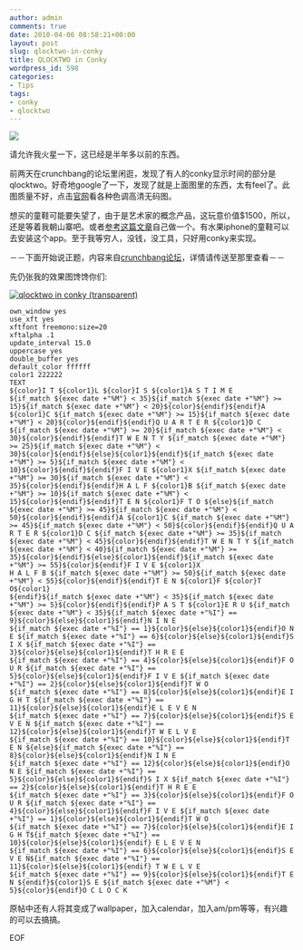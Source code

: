 ```yaml
---
author: admin
comments: true
date: 2010-04-06 08:58:21+00:00
layout: post
slug: qlocktwo-in-conky
title: QLOCKTWO in Conky
wordpress_id: 598
categories:
- Tips
tags:
- conky
- qlocktwo
---
```


[![](http://ggarlic.org/blog/wp-content/uploads/2010/04/500x_quicktwo.jpg)](http://ggarlic.org/blog/wp-content/uploads/2010/04/500x_quicktwo.jpg)

请允许我火星一下，这已经是半年多以前的东西。

前两天在crunchbang的论坛里闲逛，发现了有人的conky显示时间的部分是qlocktwo。好奇地google了一下，发现了就是上面图里的东西，太有feel了。此图质量不好，点击[官网](http://www.qlocktwo.com/)看各种色调高清无码图。

想买的童鞋可能要失望了，由于是艺术家的概念产品，这玩意价值$1500，所以，还是等着我朝山寨吧。或者[参考这篇文章](http://www.instructables.com/id/A-Word-Clock/)自己做一个。有水果iphone的童鞋可以去安装这个app。至于我等穷人，没钱，没工具，只好用conky来实现。

－－下面开始说正题，内容来自[crunchbang论坛](http://www.crunchbanglinux.org/forums/topic/4201/qlocktwo-in-conky/)，详情请传送至那里查看－－

先仍张我的效果图馋馋你们:

[![qlocktwo in conky (transparent)](http://farm3.static.flickr.com/2765/4496535410_620dec6988_o.png)](http://www.flickr.com/photos/ggarlic/4496535410/)




    
    own_window yes
    use_xft yes
    xftfont freemono:size=20
    xftalpha .1
    update_interval 15.0
    uppercase yes
    double_buffer yes
    default_color ffffff
    color1 222222
    TEXT
    ${color}I T ${color1}L ${color}I S ${color1}A S T I M E
    ${if_match ${exec date +"%M"} < 35}${if_match ${exec date +"%M"} >= 15}${if_match ${exec date +"%M"} < 20}${color}${endif}${endif}A ${color1}C ${if_match ${exec date +"%M"} >= 15}${if_match ${exec date +"%M"} < 20}${color}${endif}${endif}Q U A R T E R ${color1}D C ${if_match ${exec date +"%M"} >= 20}${if_match ${exec date +"%M"} < 30}${color}${endif}${endif}T W E N T Y ${if_match ${exec date +"%M"} >= 25}${if_match ${exec date +"%M"} < 30}${color}${endif}${else}${color1}${endif}${if_match ${exec date +"%M"} >= 5}${if_match ${exec date +"%M"} < 10}${color}${endif}${endif}F I V E ${color1}X ${if_match ${exec date +"%M"} >= 30}${if_match ${exec date +"%M"} < 35}${color}${endif}${endif}H A L F ${color1}B ${if_match ${exec date +"%M"} >= 10}${if_match ${exec date +"%M"} < 15}${color}${endif}${endif}T E N ${color1}F T O ${else}${if_match ${exec date +"%M"} >= 45}${if_match ${exec date +"%M"} < 50}${color}${endif}${endif}A ${color1}C ${if_match ${exec date +"%M"} >= 45}${if_match ${exec date +"%M"} < 50}${color}${endif}${endif}Q U A R T E R ${color1}D C ${if_match ${exec date +"%M"} >= 35}${if_match ${exec date +"%M"} < 45}${color}${endif}${endif}T W E N T Y ${if_match ${exec date +"%M"} < 40}${if_match ${exec date +"%M"} >= 35}${color}${endif}${else}${color1}${endif}${if_match ${exec date +"%M"} >= 55}${color}${endif}F I V E ${color1}X
    H A L F B ${if_match ${exec date +"%M"} >= 50}${if_match ${exec date +"%M"} < 55}${color}${endif}${endif}T E N ${color1}F ${color}T O${color1}
    ${endif}${if_match ${exec date +"%M"} < 35}${if_match ${exec date +"%M"} >= 5}${color}${endif}${endif}P A S T ${color1}E R U ${if_match ${exec date +"%M"} < 35}${if_match ${exec date +"%I"} == 9}${color}${else}${color1}${endif}N I N E
    ${if_match ${exec date +"%I"} == 1}${color}${else}${color1}${endif}O N E ${if_match ${exec date +"%I"} == 6}${color}${else}${color1}${endif}S I X ${if_match ${exec date +"%I"} == 3}${color}${else}${color1}${endif}T H R E E
    ${if_match ${exec date +"%I"} == 4}${color}${else}${color1}${endif}F O U R ${if_match ${exec date +"%I"} == 5}${color}${else}${color1}${endif}F I V E ${if_match ${exec date +"%I"} == 2}${color}${else}${color1}${endif}T W O
    ${if_match ${exec date +"%I"} == 8}${color}${else}${color1}${endif}E I G H T ${if_match ${exec date +"%I"} == 11}${color}${else}${color1}${endif}E L E V E N
    ${if_match ${exec date +"%I"} == 7}${color}${else}${color1}${endif}S E V E N ${if_match ${exec date +"%I"} == 12}${color}${else}${color1}${endif}T W E L V E
    ${if_match ${exec date +"%I"} == 10}${color}${else}${color1}${endif}T E N ${else}${if_match ${exec date +"%I"} == 8}${color}${else}${color1}${endif}N I N E
    ${if_match ${exec date +"%I"} == 12}${color}${else}${color1}${endif}O N E ${if_match ${exec date +"%I"} == 5}${color}${else}${color1}${endif}S I X ${if_match ${exec date +"%I"} == 2}${color}${else}${color1}${endif}T H R E E
    ${if_match ${exec date +"%I"} == 3}${color}${else}${color1}${endif}F O U R ${if_match ${exec date +"%I"} == 4}${color}${else}${color1}${endif}F I V E ${if_match ${exec date +"%I"} == 1}${color}${else}${color1}${endif}T W O
    ${if_match ${exec date +"%I"} == 7}${color}${else}${color1}${endif}E I G H T${if_match ${exec date +"%I"} == 10}${color}${else}${color1}${endif} E L E V E N
    ${if_match ${exec date +"%I"} == 6}${color}${else}${color1}${endif}S E V E N${if_match ${exec date +"%I"} == 11}${color}${else}${color1}${endif} T W E L V E
    ${if_match ${exec date +"%I"} == 9}${color}${else}${color1}${endif}T E N ${endif}${color1}S E ${if_match ${exec date +"%M"} < 5}${color}${endif}O C L O C K


原帖中还有人将其变成了wallpaper，加入calendar，加入am/pm等等，有兴趣的可以去搞搞。

EOF
